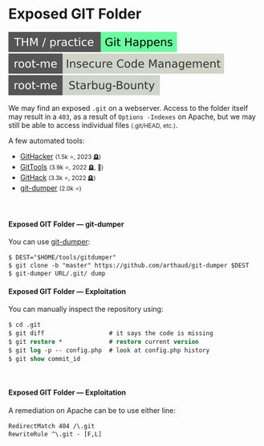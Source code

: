 # Exposed GIT Folder

[![githappens](../../../../../_badges/thm-p/githappens.svg)](https://tryhackme.com/room/githappens)
[![insecure_code_management](../../../../../_badges/rootme/web_server/insecure_code_management.svg)](https://www.root-me.org/en/Challenges/Web-Server/Insecure-Code-Management)
[![starbug_bounty](../../../../../_badges/rootme/realist/starbug_bounty.svg)](https://www.root-me.org/en/Challenges/Realist/Starbug-Bounty)

<div class="row row-cols-lg-2"><div>

We may find an exposed `.git` on a webserver. Access to the folder itself may result in a `403`, as a result of `Options -Indexes` on Apache, but we may still be able to access individual files <small>(.git/HEAD, etc.)</small>.

A few automated tools:

* [GitHacker](https://github.com/WangYihang/GitHacker) <small>(1.5k ⭐, 2023 🪦)</small>
* [GitTools](https://github.com/internetwache/GitTools)  <small>(3.9k ⭐, 2022 🪦, 👻)</small>
* [GitHack](https://github.com/lijiejie/GitHack)  <small>(3.3k ⭐, 2022 🪦)</small>
* [git-dumper](https://github.com/arthaud/git-dumper/tree/master) <small>(2.0k ⭐)</small>

<br>

#### Exposed GIT Folder — git-dumper

You can use [git-dumper](https://github.com/arthaud/git-dumper/tree/master):

```shell!
$ DEST="$HOME/tools/gitdumper"
$ git clone -b "master" https://github.com/arthaud/git-dumper $DEST
$ git-dumper URL/.git/ dump
```
</div><div>

#### Exposed GIT Folder — Exploitation

You can manually inspect the repository using:

```ps
$ cd .git
$ git diff                  # it says the code is missing
$ git restore *             # restore current version
$ git log -p -- config.php  # look at config.php history
$ git show commit_id
```

<br>

#### Exposed GIT Folder — Exploitation

A remediation on Apache can be to use either line:

```apacheconf!
RedirectMatch 404 /\.git
RewriteRule ^\.git - [F,L]
```
</div></div>
